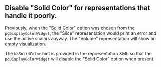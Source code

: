 ## Disable "Solid Color" for representations that handle it poorly.

Previously, when the "Solid Color" option was chosen from the `pqDisplayColorWidget`,
the "Slice" representation would print an error and use the active scalars anyway. The
"Volume" representation will show an empty visualization.

The `NoSolidColor` hint is provided in the representation XML so that the
`pqDisplayColorWidget` will disable the "Solid Color" option when present.
